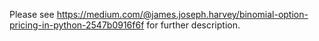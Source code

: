 Please see https://medium.com/@james.joseph.harvey/binomial-option-pricing-in-python-2547b0916f6f for further description.